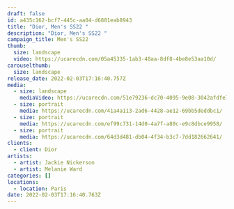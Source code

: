```yaml
---
draft: false
id: a435c162-bcf7-445c-aa04-d6881eab8943
title: "Dior, Men's SS22 "
description: "Dior, Men's SS22 "
campaign_title: Men's SS22
thumb:
  size: landscape
  video: https://ucarecdn.com/05a45335-1ab3-48aa-8df8-4be8e53aa10d/
carouselthumb:
  size: landscape
release_date: 2022-02-03T17:16:40.757Z
media:
  - size: landscape
    mediaVideo: https://ucarecdn.com/51e79236-dc70-4095-9e08-3042afdfe76b/
  - size: portrait
    media: https://ucarecdn.com/41a4a113-2ad6-4428-ae12-69bb5deddbc1/
  - size: portrait
    media: https://ucarecdn.com/ef99c731-14d0-4a7f-a80c-e9c8dbce9958/
  - size: portrait
    media: https://ucarecdn.com/64d3d481-db04-4f34-b3c7-7dd182662641/
clients:
  - client: Dior
artists:
  - artist: Jackie Nickerson
  - artist: Melanie Ward
categories: []
locations:
  - location: Paris
date: 2022-02-03T17:16:40.763Z
---
```

